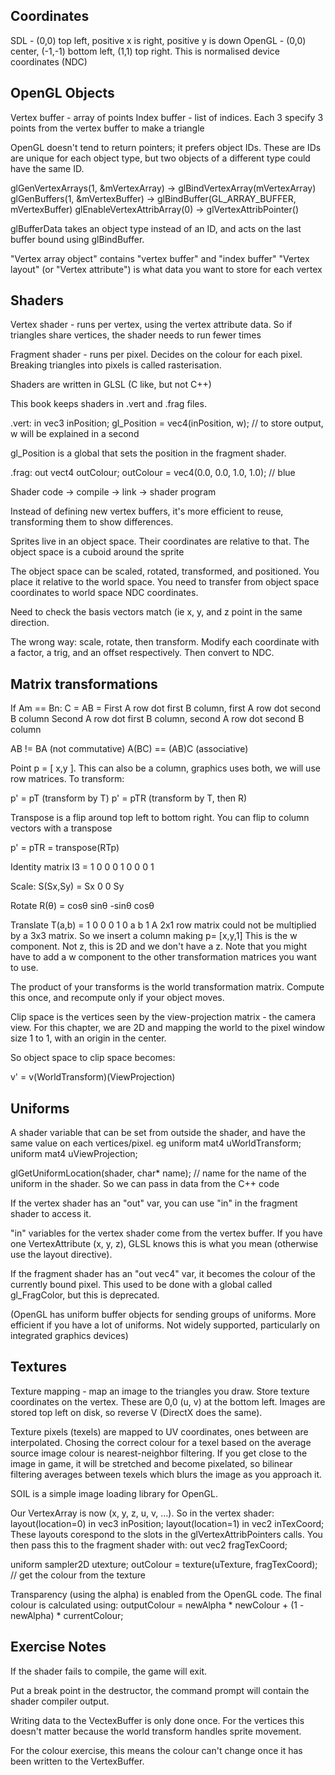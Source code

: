 ## Coordinates
SDL - (0,0) top left, positive x is right, positive y is down
OpenGL - (0,0) center, (-1,-1) bottom left, (1,1) top right. This is normalised device coordinates (NDC)

## OpenGL Objects
Vertex buffer - array of points
Index buffer - list of indices. Each 3 specify 3 points from the vertex buffer to make a triangle

OpenGL doesn't tend to return pointers; it prefers object IDs. These are IDs are unique for each object type, but two objects of a different type could have the same ID.

glGenVertexArrays(1, &mVertexArray) -> glBindVertexArray(mVertexArray)
glGenBuffers(1, &mVertexBuffer) -> glBindBuffer(GL_ARRAY_BUFFER, mVertexBuffer)
glEnableVertexAttribArray(0) -> glVertexAttribPointer()

glBufferData takes an object type instead of an ID, and acts on the last buffer bound using glBindBuffer.

"Vertex array object" contains "vertex buffer" and "index buffer"
"Vertex layout" (or "Vertex attribute") is what data you want to store for each vertex

## Shaders
Vertex shader - runs per vertex, using the vertex attribute data. So if triangles share vertices, the shader needs to run fewer times

Fragment shader - runs per pixel. Decides on the colour for each pixel. Breaking triangles into pixels is called rasterisation.

Shaders are written in GLSL (C like, but not C++)

This book keeps shaders in .vert and .frag files.

.vert:
in vec3 inPosition;
gl_Position = vec4(inPosition, w); // to store output, w will be explained in a second

gl_Position is a global that sets the position in the fragment shader.

.frag:
out vect4 outColour;
outColour = vec4(0.0, 0.0, 1.0, 1.0); // blue

Shader code -> compile -> link -> shader program

Instead of defining new vertex buffers, it's more efficient to reuse, transforming them to show differences.

Sprites live in an object space. Their coordinates are relative to that. The object space is a cuboid around the sprite

The object space can be scaled, rotated, transformed, and positioned. You place it relative to the world space. You need to transfer from object space coordinates to world space NDC coordinates.

Need to check the basis vectors match (ie x, y, and z point in the same direction.

The wrong way: scale, rotate, then transform. Modify each coordinate with a factor, a trig, and an offset respectively. Then convert to NDC.

## Matrix transformations

If Am == Bn:
C = AB =
  First A row dot first B column, first A row dot second B column
  Second A row dot first B column, second A row dot second B column

AB != BA (not commutative)
A(BC) == (AB)C (associative)

Point p = [ x,y ]. This can also be a column, graphics uses both, we will use row matrices. To transform:

p' = pT (transform by T)
p' = pTR (transform by T, then R)

Transpose is a flip around top left to bottom right. You can flip to column vectors with a transpose

p' = pTR = transpose(RTp)

Identity matrix
I3 =
  1 0 0
  0 1 0
  0 0 1

Scale:
S(Sx,Sy) =
  Sx 0
  0 Sy

Rotate
R(θ) =
  cosθ sinθ
  -sinθ cosθ

Translate
T(a,b) =
  1 0 0
  0 1 0
  a b 1
A 2x1 row matrix could not be multiplied by a 3x3 matrix. So we insert a column making
p= [x,y,1]
This is the w component. Not z, this is 2D and we don't have a z. Note that you might have to add a w component to the other transformation matrices you want to use.

The product of your transforms is the world transformation matrix. Compute this once, and recompute only if your object moves.

Clip space is the vertices seen by the view-projection matrix - the camera view. For this chapter, we are 2D and mapping the world to the pixel window size 1 to 1, with an origin in the center.

So object space to clip space becomes:

v' = v(WorldTransform)(ViewProjection)

## Uniforms
A shader variable that can be set from outside the shader, and have the same value on each vertices/pixel. eg
uniform mat4 uWorldTransform;
uniform mat4 uViewProjection;

glGetUniformLocation(shader, char* name); // name for the name of the uniform in the shader. So we can pass in data from the C++ code

If the vertex shader has an "out" var, you can use "in" in the fragment shader to access it.

"in" variables for the vertex shader come from the vertex buffer. If you have one VertexAttribute (x, y, z), GLSL knows this is what you mean (otherwise use the layout directive).

If the fragment shader has an "out vec4" var, it becomes the colour of the currently bound pixel. This used to be done with a global called gl_FragColor, but this is deprecated.

(OpenGL has uniform buffer objects for sending groups of uniforms. More efficient if you have a lot of uniforms. Not widely supported, particularly on integrated graphics devices)

## Textures
Texture mapping - map an image to the triangles you draw. Store texture coordinates on the vertex. These are 0,0 (u, v) at the bottom left. Images are stored top left on disk, so reverse V (DirectX does the same).

Texture pixels (texels) are mapped to UV coordinates, ones between are interpolated. Chosing the correct colour for a texel based on the average source image colour is nearest-neighbor filtering. If you get close to the image in game, it will be stretched and become pixelated, so bilinear filtering averages between texels which blurs the image as you approach it.

SOIL is a simple image loading library for OpenGL.

Our VertexArray is now (x, y, z, u, v, ...). So in the vertex shader:
layout(location=0) in vec3 inPosition;
layout(location=1) in vec2 inTexCoord;
These layouts corespond to the slots in the glVertexAttribPointers calls. You then pass this to the fragment shader with:
out vec2 fragTexCoord;

uniform sampler2D utexture;
outColour = texture(uTexture, fragTexCoord); // get the colour from the texture

Transparency (using the alpha) is enabled from the OpenGL code. The final colour is calculated using:
outputColour = newAlpha * newColour + (1 - newAlpha) * currentColour;

## Exercise Notes
If the shader fails to compile, the game will exit.

Put a break point in the destructor, the command prompt will contain the shader compiler output.

Writing data to the VectexBuffer is only done once. For the vertices this doesn't matter because the world transform handles sprite movement.

For the colour exercise, this means the colour can't change once it has been written to the VertexBuffer.

